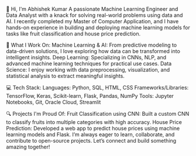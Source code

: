 
👋 Hi, I'm Abhishek Kumar
A passionate Machine Learning Engineer and Data Analyst with a knack for solving real-world problems using data and AI. I recently completed my Master of Computer Application, and I have hands-on experience in building and deploying machine learning models for tasks like fruit classification and house price prediction.

🔧 What I Work On:
Machine Learning & AI: From predictive modeling to data-driven solutions, I love exploring how data can be transformed into intelligent insights.
Deep Learning: Specializing in CNNs, NLP, and advanced machine learning techniques for practical use cases.
Data Science: I enjoy working with data preprocessing, visualization, and statistical analysis to extract meaningful insights.


💻 Tech Stack:
Languages: Python, SQL, HTML, CSS
Frameworks/Libraries: TensorFlow, Keras, Scikit-learn, Flask, Pandas, NumPy
Tools: Jupyter Notebooks, Git, Oracle Cloud, Streamlit


🔍 Projects I'm Proud Of:
Fruit Classification using CNN: Built a custom CNN to classify fruits into multiple categories with high accuracy.
House Price Prediction: Developed a web app to predict house prices using machine learning models and Flask.
I’m always eager to learn, collaborate, and contribute to open-source projects. Let’s connect and build something amazing together!

<!--
**devil3515/devil3515** is a ✨ _special_ ✨ repository because its `README.md` (this file) appears on your GitHub profile.

Here are some ideas to get you started:

- 🔭 I’m currently working on ...
- 🌱 I’m currently learning ...
- 👯 I’m looking to collaborate on ...
- 🤔 I’m looking for help with ...
- 💬 Ask me about ...
- 📫 How to reach me: ...
- 😄 Pronouns: ...
- ⚡ Fun fact: ...
-->
